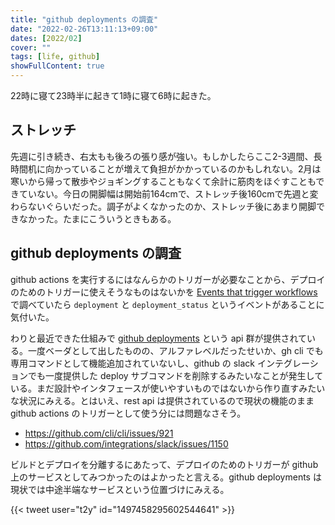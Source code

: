 ```yaml
---
title: "github deployments の調査"
date: "2022-02-26T13:11:13+09:00"
dates: [2022/02]
cover: ""
tags: [life, github]
showFullContent: true
---
```


22時に寝て23時半に起きて1時に寝て6時に起きた。

## ストレッチ

先週に引き続き、右太もも後ろの張り感が強い。もしかしたらここ2-3週間、長時間机に向かっていることが増えて負担がかかっているのかもしれない。2月は寒いから帰って散歩やジョギングすることもなくて余計に筋肉をほぐすこともできていない。今日の開脚幅は開始前164cmで、ストレッチ後160cmで先週と変わらないぐらいだった。調子がよくなかったのか、ストレッチ後にあまり開脚できなかった。たまにこういうときもある。

## github deployments の調査

github actions を実行するにはなんらかのトリガーが必要なことから、デプロイのためのトリガーに使えそうなものはないかを [Events that trigger workflows](https://docs.github.com/en/actions/using-workflows/events-that-trigger-workflows) で調べていたら `deployment` と `deployment_status` というイベントがあることに気付いた。

わりと最近できた仕組みで [github deployments](https://docs.github.com/en/rest/reference/deployments) という api 群が提供されている。一度ベーダとして出したものの、アルファレベルだったせいか、gh cli でも専用コマンドとして機能追加されていないし、github の slack インテグレーションでも一度提供した deploy サブコマンドを削除するみたいなことが発生している。まだ設計やインタフェースが使いやすいものではないから作り直すみたいな状況にみえる。とはいえ、rest api は提供されているので現状の機能のまま github actions のトリガーとして使う分には問題なさそう。

* https://github.com/cli/cli/issues/921
* https://github.com/integrations/slack/issues/1150

ビルドとデプロイを分離するにあたって、デプロイのためのトリガーが github 上のサービスとしてみつかったのはよかったと言える。github deployments は現状では中途半端なサービスという位置づけにみえる。

{{< tweet user="t2y" id="1497458295602544641" >}}
